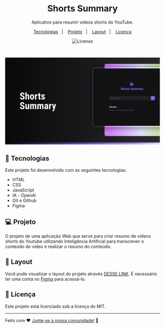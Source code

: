 <h1 align="center">Shorts Summary</h1>

<p align="center">
Aplicativo para resumir vídeos shorts do YouTube.
</p>

<p align="center">
  <a href="#-tecnologias">Tecnologias</a>&nbsp;&nbsp;&nbsp;|&nbsp;&nbsp;&nbsp;
  <a href="#-projeto">Projeto</a>&nbsp;&nbsp;&nbsp;|&nbsp;&nbsp;&nbsp;
  <a href="#-layout">Layout</a>&nbsp;&nbsp;&nbsp;|&nbsp;&nbsp;&nbsp;
  <a href="#memo-licença">Licença</a>
</p>

<p align="center">
  <img alt="License" src="https://img.shields.io/static/v1?label=license&message=MIT&color=49AA26&labelColor=000000">
</p>

<br>

<p align="center">
  <img alt="imagem do layout do projeto" src="./.github/cover.png" width="auto" height="auto">
</p>

## 🚀 Tecnologias

Este projeto foi desenvolvido com as seguintes tecnologias:

- HTML
- CSS
- JavaScript
- IA - OpenAi
- Git e Github
- Figma

## 💻 Projeto

O projeto de uma aplicação Web que serve para criar resumo de vídeos shorts do Youtube utilizando Inteligência Artificial para transcrever o conteúdo do vídeo e realizar o resumo do conteúdo.


## 🔖 Layout

Você pode visualizar o layout do projeto através [DESSE LINK](https://www.figma.com/file/xZK45PE7xvzV7UvDk94JHh/Shorts-Summary-%E2%80%A2-Trilha-Foundations-(Community)?type=design&node-id=0-1&mode=design&t=yfkn3NcK7rqb1jU5-0). É necessário ter uma conta no [Figma](https://figma.com) para acessá-lo.

## :memo: Licença

Este projeto está licenciado sob a licença do MIT.

---

Feito com ♥ [Junte-se a nossa comunidade!](https://discord.gg/rocketseat) :wave:
